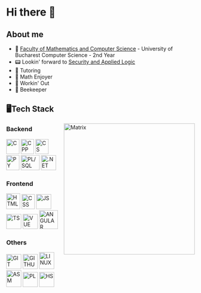 # Hi there 🦘

## About me
- 🏫 [Faculty of Mathematics and Computer Science](https://fmi.unibuc.ro/) - University of Bucharest Computer Science - 2nd Year
- 📟 Lookin' forward to [Security and Applied Logic](https://sal.cs.unibuc.ro/)
- 🐤 Tutoring
- 📝 Math Enjoyer
- 🦍 Workin' Out
- 🐝 Beekeeper

## 🖥Tech Stack
<img align="right" alt="Matrix" height=350 src="https://github.com/Matoka26/Matoka26/assets/106425405/b886e469-a734-415f-bafa-8570055d7ebd">

<p align="left">
  
  ### Backend
  <img src="https://github.com/Matoka26/Matoka26/assets/106425405/3281fd3e-d8cd-4943-9ab7-20f3fa4effe2" width=35 height=40 alt="C">
  <img src="https://github.com/Matoka26/Matoka26/assets/106425405/3cccf4e2-84a4-481b-b222-5204660d9ac5" width=35 height=40 alt="CPP">
  <img src="https://github.com/Matoka26/Matoka26/assets/106425405/2a23f76b-3fbe-4ac5-a71e-90bf0cb03704" width=35 height=40 alt="CS">
  <img src="https://github.com/Matoka26/Matoka26/assets/106425405/58950e80-2f61-4038-ad07-e79e1e48e221" width=35 height=40 alt="PY">
  <img src="https://github.com/Matoka26/Matoka26/assets/106425405/f905f766-6eb0-4e85-b6d3-0abc0330f4b6" width=50 height=40 alt="PL/SQL">
  <img src="https://github.com/Matoka26/Matoka26/assets/106425405/0e58df5b-465d-4a96-8c67-1e36c2c1da7d" width=40 height=40 alt=".NET">
  
  ### Frontend
  <img src="https://github.com/Matoka26/Matoka26/assets/106425405/8f9fe6a7-cb8f-4e97-a514-6e0bd5ba923f" width=37 height=42 alt="HTML">
  <img src="https://github.com/Matoka26/Matoka26/assets/106425405/702ef369-f5ec-4d42-8d26-c57ad0e96b8b" width=35 height=40 alt="CSS">
  <img src="https://github.com/Matoka26/Matoka26/assets/106425405/41d583cc-3bda-4519-8c54-620d8f9f4ac2" width=40 height=40 alt="JS">
  <img src="https://github.com/Matoka26/Matoka26/assets/106425405/96f8c8b2-3022-4833-866a-7041c4e1d654" width=40 height=40 alt="TS">
  <img src="https://github.com/Matoka26/Matoka26/assets/106425405/631d004d-0fca-4ddc-9ef7-6f75aa7a0042" width=40 height=40 alt="VUE">
  <img src="https://github.com/Matoka26/Matoka26/assets/106425405/18a6f1b4-3d22-4b58-b95d-1c1d3e4eb8cd" width=50 height=50 alt="ANGULAR">
  
  ### Others
  <img src="https://github.com/Matoka26/Matoka26/assets/106425405/36b71924-78c8-4226-9922-0decccac4621" width=40 height=40 alt="GIT">
  <img src="https://github.com/Matoka26/Matoka26/assets/106425405/83910f7d-b3c4-41ba-8206-4824d5f4676a" width=40 height=40 alt="GITHUB">
  <img src="https://github.com/Matoka26/Matoka26/assets/106425405/0f66ade0-8c69-4dfb-935d-472ab50183cd" width=40 height=45 alt="LINUX">
  <img src="https://github.com/Matoka26/Matoka26/assets/106425405/25fe335c-db48-4e86-89ef-8992fe5dd58b" width=40 height=45 alt="ASM">
  <img src="https://github.com/Matoka26/Matoka26/assets/106425405/45f42bde-3b6e-4239-a9b6-ad44457d2030" width=40 height=40 alt="PL">
  <img src="https://github.com/Matoka26/Matoka26/assets/106425405/b13221e0-3655-435f-85cf-b3e112fb9f25" width=40 height=40 alt="HS">
</p>  



